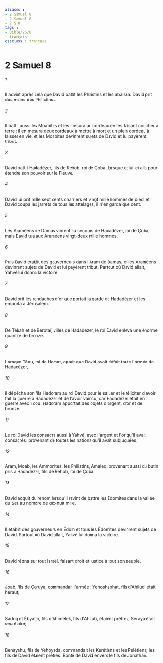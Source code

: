 ```yaml
---
aliases : 
- 2 Samuel 8
- 2 Samuel 8
- 2 S 8
tags : 
- Bible/2S/8
- français
cssclass : français
---
```


# 2 Samuel 8

###### 1
Il advint après cela que David battit les Philistins et les abaissa. David prit des mains des Philistins... 
###### 2
Il battit aussi les Moabites et les mesura au cordeau en les faisant coucher à terre : il en mesura deux cordeaux à mettre à mort et un plein cordeau à laisser en vie, et les Moabites devinrent sujets de David et lui payèrent tribut. 
###### 3
David battit Hadadézer, fils de Rehob, roi de Çoba, lorsque celui-ci alla pour étendre son pouvoir sur le Fleuve. 
###### 4
David lui prit mille sept cents charriers et vingt mille hommes de pied, et David coupa les jarrets de tous les attelages, il n'en garda que cent. 
###### 5
Les Araméens de Damas vinrent au secours de Hadadézer, roi de Çoba, mais David tua aux Araméens vingt-deux mille hommes. 
###### 6
Puis David établit des gouverneurs dans l'Aram de Damas, et les Araméens devinrent sujets de David et lui payèrent tribut. Partout où David allait, Yahvé lui donna la victoire. 
###### 7
David prit les rondaches d'or que portait la garde de Hadadézer et les emporta à Jérusalem. 
###### 8
De Tébah et de Bérotaï, villes de Hadadézer, le roi David enleva une énorme quantité de bronze. 
###### 9
Lorsque Tôou, roi de Hamat, apprit que David avait défait toute l'armée de Hadadézer, 
###### 10
il dépêcha son fils Hadoram au roi David pour le saluer et le féliciter d'avoir fait la guerre à Hadadézer et de l'avoir vaincu, car Hadadézer était en guerre avec Tôou. Hadoram apportait des objets d'argent, d'or et de bronze. 
###### 11
Le roi David les consacra aussi à Yahvé, avec l'argent et l'or qu'il avait consacrés, provenant de toutes les nations qu'il avait subjuguées, 
###### 12
Aram, Moab, les Ammonites, les Philistins, Amaleq, provenant aussi du butin pris à Hadadézer, fils de Rehob, roi de Çoba. 
###### 13
David acquit du renom lorsqu'il revint de battre les Édomites dans la vallée du Sel, au nombre de dix-huit mille. 
###### 14
Il établit des gouverneurs en Édom et tous les Édomites devinrent sujets de David. Partout où David allait, Yahvé lui donna la victoire. 
###### 15
David régna sur tout Israël, faisant droit et justice à tout son peuple. 
###### 16
Joab, fils de Çeruya, commandait l'armée : Yehoshaphat, fils d'Ahilud, était héraut; 
###### 17
Sadoq et Ébyatar, fils d'Ahimélek, fils d'Ahitub, étaient prêtres; Seraya était secrétaire; 
###### 18
Benayahu, fils de Yehoyada, commandait les Kerétiens et les Pelétiens; les fils de David étaient prêtres. Bonté de David envers le fils de Jonathan. 
